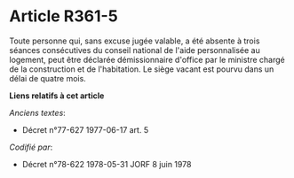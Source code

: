 # Article R361-5

Toute personne qui, sans excuse jugée valable, a été absente à trois séances consécutives du conseil national de l'aide
personnalisée au logement, peut être déclarée démissionnaire d'office par le ministre chargé de la construction et de
l'habitation. Le siège vacant est pourvu dans un délai de quatre mois.

**Liens relatifs à cet article**

_Anciens textes_:

  - Décret n°77-627 1977-06-17 art. 5

_Codifié par_:

  - Décret n°78-622 1978-05-31 JORF 8 juin 1978
